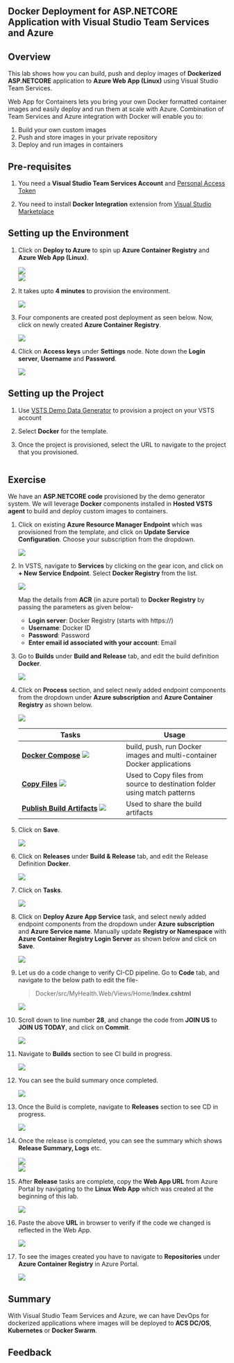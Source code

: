 ## Docker Deployment for ASP.NETCORE Application with Visual Studio Team Services and Azure

## Overview

This lab shows how you can build, push and deploy images of **Dockerized ASP.NETCORE** application to  **Azure Web App (Linux)** using Visual Studio Team Services.

Web App for Containers lets you bring your own Docker formatted container images and easily deploy and run them at scale with Azure. Combination of Team Services and Azure integration with Docker will enable you to:

1. Build your own custom images 
2. Push and store images in your private repository
3. Deploy and run images in containers


## Pre-requisites

1.  You need a <b>Visual Studio Team Services Account</b> and <a href="http://bit.ly/2gBL4r4">Personal Access Token</a>

2. You need to install **Docker Integration** extension from <a href="http://bit.ly/2hurgK3">Visual Studio Marketplace</a>

## Setting up the Environment

1. Click on **Deploy to Azure** to spin up **Azure Container Registry** and **Azure Web App (Linux)**.

   <img src="images/deploytoazure.png">

   <br/>

   <img src="images/createacr-linuxwebapp.png">

2. It takes upto **4 minutes** to provision the environment. 

   <img src="images/acrdeploymentsucceeded.png">

3. Four components are created post deployment as seen below. Now, click on newly created **Azure Container Registry**.

   <img src="images/postazuredeployment.png">

4. Click on **Access keys** under **Settings** node. Note down the **Login server**,  **Username** and **Password**.

   <img src="images/acraccesskeys.png">

## Setting up the Project

1. Use <a href="https://vstsdemogenerator.azurewebsites.net" target="_blank">VSTS Demo Data Generator</a> to provision a project on your VSTS account 

2. Select **Docker** for the template.

3. Once the project is provisioned, select the URL to navigate to the project that you provisioned.

   <img src="">


## Exercise

We have an **ASP.NETCORE code** provisioned by the demo generator system. We will leverage **Docker** components installed in **Hosted VSTS agent** to build and deploy custom images to containers.

1. Click on existing **Azure Resource Manager Endpoint** which was provisioned from the template, and click on **Update Service Configuration**. Choose your subscription from the dropdown.

   <img src="images/updatearm.png">

2. In VSTS, navigate to **Services** by clicking on the gear icon, and click on **+ New Service Endpoint**. Select **Docker Registry** from the list. 

   <img src="images/acrendpoint.png">

   Map the details from **ACR** (in azure portal) to **Docker Registry** by passing the parameters as given below-

   - **Login server**: Docker Registry (starts with https://)
   - **Username**: Docker ID
   - **Password**: Password
   - **Enter email id associated with your account**: Email

3. Go to **Builds** under **Build and Release** tab, and edit the build definition **Docker**.

   <img src="images/build.png">

4. Click on **Process** section, and select newly added endpoint components from the dropdown under **Azure subscription** and **Azure Container Registry** as shown below.

   <img src="images/updateprocessbd.png">

   <br/>

   <table width="100%">
   <thead>
      <tr>
         <th width="50%"><b>Tasks</b></th>
         <th><b>Usage</b></th>
      </tr>
   </thead>
   <tr>
      <td><a href="http://bit.ly/2zlTspl"><b>Docker Compose</b></a> <img src="images/docker.png"></td>
      <td>build, push, run Docker images and multi-container Docker applications</td>
   </tr>
   <tr>
      <td><a href="http://bit.ly/2iDhjpO"><b>Copy Files</b></a> <img src="images/copy-files.png"> </td>
      <td>Used to Copy files from source to destination folder using match patterns </td>
   </tr>
   <tr>
      <td><a href="http://bit.ly/2zGD6bn"><b>Publish Build Artifacts</b></a> <img src="images/publish-build-artifacts.png"> </td>
      <td> Used to share the build artifacts </td>
   </tr>
   </table>

5. Click on **Save**.

   <img src="images/savebd.png">

6. Click on **Releases** under **Build & Release** tab, and edit the Release Definition **Docker**.

   <img src="images/release.png">

7. Click on **Tasks**.

   <img src="images/tasksrd.png">

8. Click on **Deploy Azure App Service** task, and select newly added endpoint components from the dropdown under **Azure subscription** and **Azure Service name**. Manually update **Registry or Namespace** with **Azure Container Registry Login Server** as shown below and click on **Save**.

   <img src="images/updatedrd.png">

9. Let us do a code change to verify CI-CD pipeline. Go to **Code** tab, and navigate to the below path to edit the file- 

   >Docker/src/MyHealth.Web/Views/Home/**Index.cshtml**

   <img src="images/editcode.png">

10. Scroll down to line number **28**, and change the code from **JOIN US** to **JOIN US TODAY**, and click on **Commit**.

    <img src="images/lineedit.png">

11. Navigate to **Builds** section to see CI build in progress.

    <img src="images/in_progress_build.png">

12. You can see the build summary once completed.
    
    <img src="images/build_summary.png">
   

13. Once the Build is complete, navigate to **Releases** section to see CD in progress.

    <img src="images/release_in_progress.png">

14. Once the release is completed, you can see the summary which shows **Release Summary, Logs** etc.

    <img src="images/release_summary.png">

    <br/>

    <img src="images/release_logs.png">

15. After **Release** tasks are complete, copy the **Web App URL** from Azure Portal by navigating to the **Linux Web App** which was created at the beginning of this lab.

    <img src="images/getwebappurl.png">

16. Paste the above **URL** in browser to verify if the code we changed is reflected in the Web App.

    <img src="images/finalresult.png">

17. To see the images created you have to navigate to **Repositories** under **Azure Container Registry** in Azure Portal.

    <img src="images/imagesinrepo.png">


## Summary

With Visual Studio Team Services and Azure, we can have DevOps for dockerized applications where images will be deployed to **ACS DC/OS**, **Kubernetes** or **Docker Swarm**.

## Feedback


